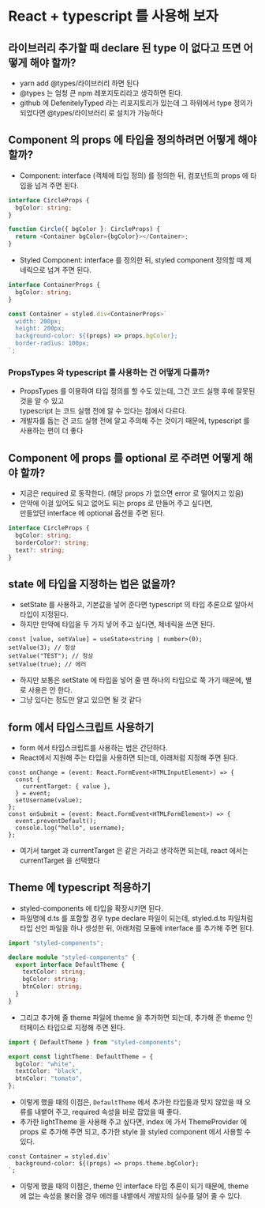 # React + typescript 를 사용해 보자

## 라이브러리 추가할 때 declare 된 type 이 없다고 뜨면 어떻게 해야 할까?

- yarn add @types/라이브러리 하면 된다
- @types 는 엄청 큰 npm 레포지토리라고 생각하면 된다.
- github 에 DefenitelyTyped 라는 리포지토리가 있는데 그 하위에서 type 정의가 되었다면 @types/라이브러리 로 설치가 가능하다

## Component 의 props 에 타입을 정의하려면 어떻게 해야 할까?

- Component: interface (객체에 타입 정의) 를 정의한 뒤, 컴포넌트의 props 에 타입을 넘겨 주면 된다.

```typescript
interface CircleProps {
  bgColor: string;
}

function Circle({ bgColor }: CircleProps) {
  return <Container bgColor={bgColor}></Container>;
}
```

- Styled Component: interface 를 정의한 뒤, styled component 정의할 때 제네릭으로 넘겨 주면 된다.

```typescript
interface ContainerProps {
  bgColor: string;
}

const Container = styled.div<ContainerProps>`
  width: 200px;
  height: 200px;
  background-color: ${(props) => props.bgColor};
  border-radius: 100px;
`;
```

### PropsTypes 와 typescript 를 사용하는 건 어떻게 다를까?

- PropsTypes 를 이용하여 타입 정의를 할 수도 있는데, 그건 코드 실행 후에 잘못된 것을 알 수 있고  
  typescript 는 코드 실행 전에 알 수 있다는 점에서 다르다.
- 개발자를 돕는 건 코드 실행 전에 알고 주의해 주는 것이기 때문에, typescript 를 사용하는 편이 더 좋다

## Component 에 props 를 optional 로 주려면 어떻게 해야 할까?

- 지금은 required 로 동작한다. (해당 props 가 없으면 error 로 떨어지고 있음)
- 만약에 이걸 있어도 되고 없어도 되는 props 로 만들어 주고 싶다면,  
  만들었던 interface 에 optional 옵션을 주면 된다.

```typescript
interface CircleProps {
  bgColor: string;
  borderColor?: string;
  text?: string;
}
```

## state 에 타입을 지정하는 법은 없을까?

- setState 를 사용하고, 기본값을 넣어 준다면 typescript 의 타입 추론으로 알아서 타입이 지정된다.
- 하지만 만약에 타입을 두 가지 넣어 주고 싶다면, 제네릭을 쓰면 된다.

```tsx
const [value, setValue] = useState<string | number>(0);
setValue(3); // 정상
setValue("TEST"); // 정상
setValue(true); // 에러
```

- 하지만 보통은 setState 에 타입을 넣어 줄 땐 하나의 타입으로 쭉 가기 때문에, 별로 사용은 안 한다.
- 그냥 있다는 정도만 알고 있으면 될 것 같다

## form 에서 타입스크립트 사용하기

- form 에서 타입스크립트를 사용하는 법은 간단하다.
- React에서 지원해 주는 타입을 사용하면 되는데, 아래처럼 지정해 주면 된다.

```tsx
const onChange = (event: React.FormEvent<HTMLInputElement>) => {
  const {
    currentTarget: { value },
  } = event;
  setUsername(value);
};
const onSubmit = (event: React.FormEvent<HTMLFormElement>) => {
  event.preventDefault();
  console.log("hello", username);
};
```

- 여기서 target 과 currentTarget 은 같은 거라고 생각하면 되는데, react 에서는 currentTarget 을 선택했다

## Theme 에 typescript 적용하기

- styled-components 에 타입을 확장시키면 된다.
- 파일명에 d.ts 를 포함할 경우 type declare 파일이 되는데, styled.d.ts 파일처럼 타입 선언 파일을 하나 생성한 뒤, 아래처럼 모듈에 interface 를 추가해 주면 된다.

```typescript
import "styled-components";

declare module "styled-components" {
  export interface DefaultTheme {
    textColor: string;
    bgColor: string;
    btnColor: string;
  }
}
```

- 그리고 추가해 줄 theme 파일에 theme 을 추가하면 되는데, 추가해 준 theme 인터페이스 타입으로 지정해 주면 된다.

```typescript
import { DefaultTheme } from "styled-components";

export const lightTheme: DefaultTheme = {
  bgColor: "white",
  textColor: "black",
  btnColor: "tomato",
};
```

- 이렇게 했을 때의 이점은, `DefaultTheme` 에서 추가한 타입들과 맞지 않았을 때 오류를 내뱉어 주고, required 속성을 바로 잡았을 때 좋다.
- 추가한 lightTheme 을 사용해 주고 싶다면, index 에 가서 ThemeProvider 에 props 로 추가해 주면 되고, 추가한 style 을 styled component 에서 사용할 수 있다.

```tsx
const Container = styled.div`
  background-color: ${(props) => props.theme.bgColor};
`;
```

- 이렇게 했을 때의 이점은, theme 인 interface 타입 추론이 되기 때문에, theme 에 없는 속성을 불러올 경우 에러를 내뱉에서 개발자의 실수를 덜어 줄 수 있다.
